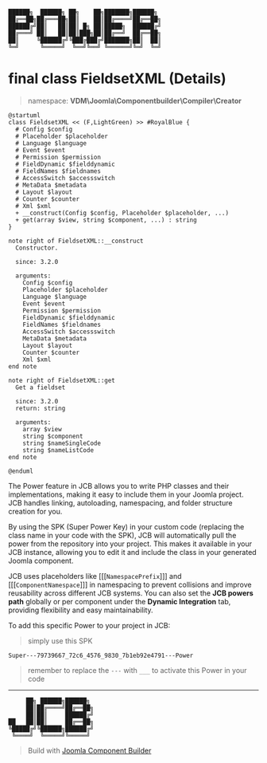 ```
██████╗  ██████╗ ██╗    ██╗███████╗██████╗
██╔══██╗██╔═══██╗██║    ██║██╔════╝██╔══██╗
██████╔╝██║   ██║██║ █╗ ██║█████╗  ██████╔╝
██╔═══╝ ██║   ██║██║███╗██║██╔══╝  ██╔══██╗
██║     ╚██████╔╝╚███╔███╔╝███████╗██║  ██║
╚═╝      ╚═════╝  ╚══╝╚══╝ ╚══════╝╚═╝  ╚═╝
```
# final class FieldsetXML (Details)
> namespace: **VDM\Joomla\Componentbuilder\Compiler\Creator**

```uml
@startuml
class FieldsetXML << (F,LightGreen) >> #RoyalBlue {
  # Config $config
  # Placeholder $placeholder
  # Language $language
  # Event $event
  # Permission $permission
  # FieldDynamic $fielddynamic
  # FieldNames $fieldnames
  # AccessSwitch $accessswitch
  # MetaData $metadata
  # Layout $layout
  # Counter $counter
  # Xml $xml
  + __construct(Config $config, Placeholder $placeholder, ...)
  + get(array $view, string $component, ...) : string
}

note right of FieldsetXML::__construct
  Constructor.

  since: 3.2.0
  
  arguments:
    Config $config
    Placeholder $placeholder
    Language $language
    Event $event
    Permission $permission
    FieldDynamic $fielddynamic
    FieldNames $fieldnames
    AccessSwitch $accessswitch
    MetaData $metadata
    Layout $layout
    Counter $counter
    Xml $xml
end note

note right of FieldsetXML::get
  Get a fieldset

  since: 3.2.0
  return: string
  
  arguments:
    array $view
    string $component
    string $nameSingleCode
    string $nameListCode
end note
 
@enduml
```

The Power feature in JCB allows you to write PHP classes and their implementations, making it easy to include them in your Joomla project. JCB handles linking, autoloading, namespacing, and folder structure creation for you.

By using the SPK (Super Power Key) in your custom code (replacing the class name in your code with the SPK), JCB will automatically pull the power from the repository into your project. This makes it available in your JCB instance, allowing you to edit it and include the class in your generated Joomla component.

JCB uses placeholders like [[[`NamespacePrefix`]]] and [[[`ComponentNamespace`]]] in namespacing to prevent collisions and improve reusability across different JCB systems. You can also set the **JCB powers path** globally or per component under the **Dynamic Integration** tab, providing flexibility and easy maintainability.

To add this specific Power to your project in JCB:

> simply use this SPK
```
Super---79739667_72c6_4576_9830_7b1eb92e4791---Power
```
> remember to replace the `---` with `___` to activate this Power in your code

---
```
     ██╗ ██████╗██████╗
     ██║██╔════╝██╔══██╗
     ██║██║     ██████╔╝
██   ██║██║     ██╔══██╗
╚█████╔╝╚██████╗██████╔╝
 ╚════╝  ╚═════╝╚═════╝
```
> Build with [Joomla Component Builder](https://git.vdm.dev/joomla/Component-Builder)


